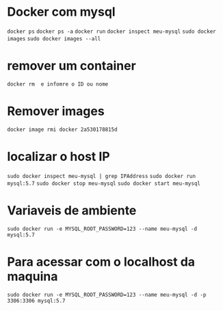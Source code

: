 # Docker com mysql
`docker ps`
`docker ps -a`
`docker run`
`docker inspect meu-mysql`
`sudo docker images`
`sudo docker images --all`

# remover um container
`docker rm  e infomre o ID ou nome `

# Remover images
`docker image rmi docker 2a530178815d`

# localizar o host IP
`sudo docker inspect meu-mysql | grep IPAddress`
`sudo docker run mysql:5.7`
`sudo docker stop meu-mysql`
`sudo docker start meu-mysql`

# Variaveis de ambiente
`sudo docker run -e MYSQL_ROOT_PASSWORD=123 --name meu-mysql -d mysql:5.7`

# Para acessar com o localhost da maquina
`sudo docker run -e MYSQL_ROOT_PASSWORD=123 --name meu-mysql -d -p 3306:3306 mysql:5.7`
